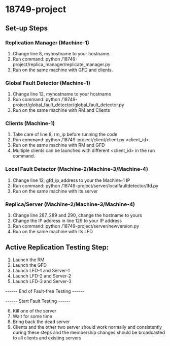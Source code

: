 # 18749-project

## Set-up Steps
### Replication Manager (Machine-1)
1. Change line 8, myhostname to your hostname.
2. Run command: python /18749-project/replica_manager/replicate_manager.py
3. Run on the same machine with GFD and clients.

### Global Fault Detector (Machine-1)
1. Change line 12, myhostname to your hostname
2. Run command: python /18749-project/global_fault_detector/global_fault_detector.py
3. Run on the same machine with RM and Clients

### Clients (Machine-1)
1. Take care of line 8, rm_ip before running the code
2. Run command: python /18749-project/client/client.py <client_id>
3. Run on the same machine with RM and GFD
4. Multiple clients can be launched with different <client_id> in the run command.

### Local Fault Detector (Machine-2/Machine-3/Machine-4)
1. Change line 12, gfd_ip_address to your the Machine-1 IP
2. Run command: python /18749-project/server/localfaultdetector/lfd.py
3. Run on the same machine with its server

### Replica/Server (Machine-2/Machine-3/Machine-4)
1. Change line 287, 289 and 290, change the hostname to yours
2. Change the IP address in line 129 to your IP address
2. Run command: python /18749-project/server/newversion.py
3. Run on the same machine with its LFD


## Active Replication Testing Step:
1. Launch the RM
2. Launch the GFD
3. Launch LFD-1 and Server-1
4. Launch LFD-2 and Server-2
5. Launch LFD-3 and Server-3

------ End of Fault-free Testing ------

------ Start Fault Testing ------

6. Kill one of the server
7. Wait for some time
8. Bring back the dead server
9. Clients and the other two server should work normally and consistently during these steps 
and the membership changes should be broadcasted to all clients and existing servers


